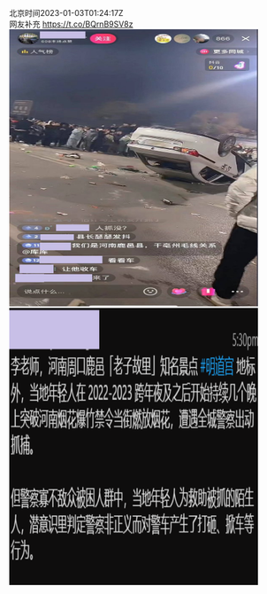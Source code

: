 北京时间2023-01-03T01:24:17Z<br>网友补充 https://t.co/BQrnB9SV8z<br><img src='/temp/image/2023/y-Month-1/1609963803592085504_0.jpg' width='450' height='500'><img src='/temp/image/2023/y-Month-1/1609963803592085504_1.jpg' width='450' height='500'><br><br>